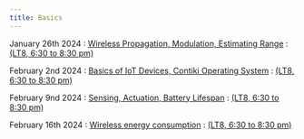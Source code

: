 ```yaml
---
title: Basics
---
```


January 26th 2024
: [Wireless Propagation, Modulation, Estimating Range](#)
  : [(LT8, 6:30 to 8:30 pm)](#)

February 2nd 2024
: [Basics of IoT Devices, Contiki Operating System](#)
  : [(LT8, 6:30 to 8:30 pm)](#)

February 9nd 2024
: [Sensing, Actuation, Battery Lifespan](#)
  : [(LT8, 6:30 to 8:30 pm)](#)


February 16th 2024
: [Wireless energy consumption](#)
  : [(LT8, 6:30 to 8:30 pm)](#)


